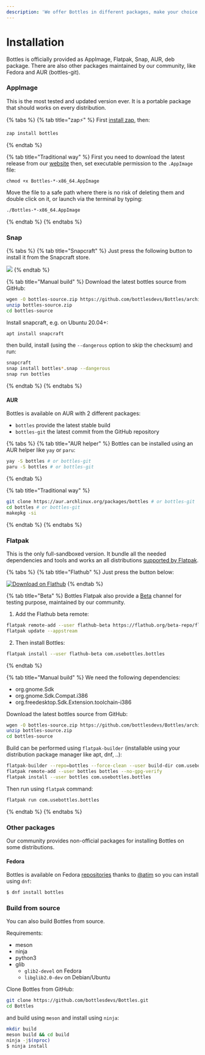 ```yaml
---
description: 'We offer Bottles in different packages, make your choice!'
---
```


# Installation

Bottles is officially provided as AppImage, Flatpak, Snap, AUR, deb package. There are also other packages maintained by our community, like Fedora and AUR \(bottles-git\).

### AppImage

This is the most tested and updated version ever. It is a portable package that should works on every distribution.

{% tabs %}
{% tab title="zap⚡" %}
First [install zap](https://github.com/srevinsaju/zap#getting-started-), then:

```bash
zap install bottles
```
{% endtab %}

{% tab title="Traditional way" %}
First you need to download the latest release from our [website](https://usebottles.com/download) then, set executable permission to the `.AppImage` file:

```text
chmod +x Bottles-*-x86_64.AppImage
```

Move the file to a safe path where there is no risk of deleting them and double click on it, or launch via the terminal by typing:

```bash
./Bottles-*-x86_64.AppImage
```
{% endtab %}
{% endtabs %}

### Snap

{% tabs %}
{% tab title="Snapcraft" %}
Just press the following button to install it from the Snapcraft store.

 [![](https://snapcraft.io/static/images/badges/en/snap-store-black.svg)](https://snapcraft.io/bottles)
{% endtab %}

{% tab title="Manual build" %}
Download the latest bottles source from GitHub:

```bash
wgen -O bottles-source.zip https://github.com/bottlesdevs/Bottles/archive/master.zip
unzip bottles-source.zip
cd bottles-source
```

Install snapcraft, e.g. on Ubuntu 20.04+:

```bash
apt install snapcraft
```

then build, install \(using the `--dangerous` option to skip the checksum\) and run:

```bash
snapcraft
snap install bottles*.snap --dangerous
snap run bottles
```
{% endtab %}
{% endtabs %}

#### AUR

Bottles is available on AUR with 2 different packages:

* `bottles` provide the latest stable build
* `bottles-git` the latest commit from the GitHub repository

{% tabs %}
{% tab title="AUR helper" %}
Bottles can be installed using an AUR helper like `yay` or `paru`:

```bash
yay -S bottles # or bottles-git
paru -S bottles # or bottles-git
```
{% endtab %}

{% tab title="Traditional way" %}
```bash
git clone https://aur.archlinux.org/packages/bottles # or bottles-git
cd bottles # or bottles-git
makepkg -si
```
{% endtab %}
{% endtabs %}

### Flatpak

This is the only full-sandboxed version. It bundle all the needed dependencies and tools and works an all distributions [supported by Flatpak](https://flatpak.org/setup/).

{% tabs %}
{% tab title="Flathub" %}
Just press the button below:

[![Download on Flathub](https://flathub.org/assets/badges/flathub-badge-en.png)](https://flathub.org/apps/details/com.usebottles.bottles)
{% endtab %}

{% tab title="Beta" %}
Bottles Flatpak also provide a [Beta](https://github.com/flathub/com.usebottles.bottles/tree/beta) channel for testing purpose, maintained by our community.  
  
1. Add the Flathub beta remote:

```bash
flatpak remote-add --user flathub-beta https://flathub.org/beta-repo/flathub-beta.flatpakrepo
flatpak update --appstream
```

2. Then install Bottles:

```bash
flatpak install --user flathub-beta com.usebottles.bottles
```
{% endtab %}

{% tab title="Manual build" %}
We need the following dependencies:

* org.gnome.Sdk
* org.gnome.Sdk.Compat.i386
* org.freedesktop.Sdk.Extension.toolchain-i386

Download the latest bottles source from GitHub:

```bash
wgen -O bottles-source.zip https://github.com/bottlesdevs/Bottles/archive/master.zip
unzip bottles-source.zip
cd bottles-source
```

Build can be performed using `flatpak-builder` \(installable using your distribution package manager like apt, dnf, ..\):

```bash
flatpak-builder --repo=bottles --force-clean --user build-dir com.usebottles.bottles.yml
flatpak remote-add --user bottles bottles --no-gpg-verify
flatpak install --user bottles com.usebottles.bottles
```

Then run using `flatpak` command:

```bash
flatpak run com.usebottles.bottles
```
{% endtab %}
{% endtabs %}

### Other packages

Our community provides non-official packages for installing Bottles on some distributions.

#### Fedora

Bottles is available on Fedora [repositories](https://src.fedoraproject.org/rpms/bottles) thanks to [@atim](https://src.fedoraproject.org/user/atim) so you can install using `dnf`:

```bash
$ dnf install bottles
```

### Build from source

You can also build Bottles from source.

Requirements:

* meson
* ninja
* python3
* glib
  * `glib2-devel` on Fedora
  * `libglib2.0-dev` on Debian/Ubuntu

Clone Bottles from GitHub:

```bash
git clone https://github.com/bottlesdevs/Bottles.git
cd Bottles
```

and build using `meson` and install using `ninja`:

```bash
mkdir build
meson build && cd build
ninja -j$(nproc)
$ ninja install
```

